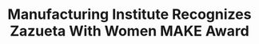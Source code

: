 ---
layout: externalpost
title: "Manufacturing Institute Recognizes Zazueta With Women MAKE Award"
redirect_url: https://www.accesswire.com/854390/manufacturing-institute-recognizes-zazueta-with-women-make-award
description: "Susy Zazueta of Whirlpool Corporation's Ramos Arizpe, Mexico, operations has been recognized as a 2024 Women MAKE Awards honoree. This annual national awards program honors women who have demonstrated excellence and leadership in their careers and represent all levels of the manufacturing industry, from the factory floor to the C-suite."
categories: news
---